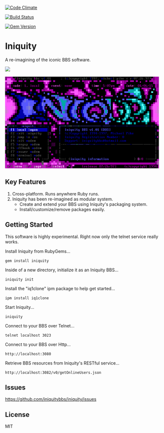 [![Code Climate](https://codeclimate.com/github/dwyl/esta/badges/gpa.png)](https://codeclimate.com/github/iniquitybbs/iniquity)

[![Build Status](https://travis-ci.org/iniquitybbs/iniquity.png?branch=master)](https://travis-ci.org/iniquitybbs/iniquity)

[![Gem Version](https://badge.fury.io/rb/iniquity.png)](https://badge.fury.io/rb/iniquity)


# Iniquity
A re-imagining of the iconic BBS software.

<p align="left">
    <img src="http://disengage.ca/wp-content/uploads/2011/07/Iniquity_BBS_WFC1.jpg" height="300">
</p>

<p align="left">
    <img src="https://raw.githubusercontent.com/bertrandom/press-enter/gh-pages/iniquity.png" height="300">
</p>

## Key Features
1. Cross-platform. Runs anywhere Ruby runs.
2. Iniquity has been re-imagined as modular system.
    - Create and extend your BBS using Iniquity's packaging system.
    - Install/customize/remove packages easily.

## Getting Started
This software is highly experimental. Right now only the telnet service really works.

Install Iniquity from RubyGems...

    gem install iniquity

Inside of a new directory, initialize it as an Iniquity BBS...

    iniquity init

Install the "iq1clone" ipm package to help get started...

    ipm install iq1clone

Start Iniquity...

    iniquity

Connect to your BBS over Telnet...

    telnet localhost 3023

Connect to your BBS over Http...

    http://localhost:3080

Retrieve BBS resources from Iniquity's RESTful service...

    http://localhost:3082/v0/getOnlineUsers.json

## Issues
https://github.com/iniquitybbs/iniquity/issues

## License
MIT
